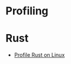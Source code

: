 # Profiling

# Rust
- [Profile Rust on Linux](https://gist.github.com/KodrAus/97c92c07a90b1fdd6853654357fd557a)

